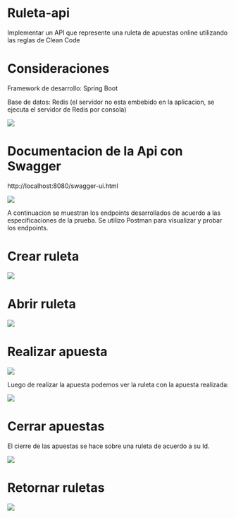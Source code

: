 # Ruleta-api
Implementar un API que represente una ruleta de apuestas online utilizando las reglas de Clean Code

# Consideraciones
Framework de desarrollo: Spring Boot

Base de datos: Redis (el servidor no esta embebido en la aplicacion, se ejecuta el servidor de Redis por consola)

<p aling="center">
  <img src="https://github.com/oscarsalazar8913/ruleta-api/blob/master/imagenes/8.%20ejecucionRedisServer.jpg">
</p>


# Documentacion de la Api con Swagger
http://localhost:8080/swagger-ui.html

<p aling="center" border="solid 1px">
  <img src="https://github.com/oscarsalazar8913/ruleta-api/blob/master/imagenes/7.%20ruletaApiDocumentacion.jpg">
</p>

A continuacion se muestran los endpoints desarrollados de acuerdo a las especificaciones de la prueba. Se utilizo Postman
para visualizar y probar los endpoints.

# Crear ruleta

<p aling="center">
  <img src="https://github.com/oscarsalazar8913/ruleta-api/blob/master/imagenes/1.%20crearRuleta.jpg">
</p>

# Abrir ruleta

<p aling="center">
  <img src="https://github.com/oscarsalazar8913/ruleta-api/blob/master/imagenes/2.%20abrirRuleta.jpg">
</p>

# Realizar apuesta

<p aling="center">
  <img src="https://github.com/oscarsalazar8913/ruleta-api/blob/master/imagenes/3.%20realizarApuesta.jpg">
</p>

Luego de realizar la apuesta podemos ver la ruleta con la apuesta realizada:
<p aling="center">
  <img src="https://github.com/oscarsalazar8913/ruleta-api/blob/master/imagenes/4.%20ruletaConApuestaRealizadas.jpg">
</p>

# Cerrar apuestas
El cierre de las apuestas se hace sobre una ruleta de acuerdo a su Id.
<p aling="center">
  <img src="https://github.com/oscarsalazar8913/ruleta-api/blob/master/imagenes/5.%20cerrarApuestas.jpg">
</p>

# Retornar ruletas

<p aling="center">
  <img src="https://github.com/oscarsalazar8913/ruleta-api/blob/master/imagenes/6.%20ruletasConEstado.jpg">
</p>

